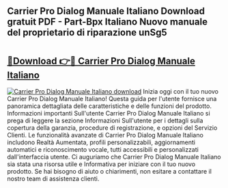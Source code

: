 ## Carrier Pro Dialog Manuale Italiano Download gratuit PDF - Part-Bpx Italiano Nuovo manuale del proprietario di riparazione unSg5

# <h2><a href="http://df94jp5.blite.top/?on=Carrier+Pro+Dialog+Manuale+Italiano">🔗Download 👉🔴 Carrier Pro Dialog Manuale Italiano</a></h2>

[![Carrier Pro Dialog Manuale Italiano download](https://i.imgur.com/lujVjoI.png)](http://df94jp5.blite.top/?on=Carrier+Pro+Dialog+Manuale+Italiano)
Inizia oggi con il tuo nuovo Carrier Pro Dialog Manuale Italiano! Questa guida per l'utente fornisce una panoramica dettagliata delle caratteristiche e delle funzioni del prodotto. Informazioni importanti Sull'utente Carrier Pro Dialog Manuale Italiano si prega di leggere la sezione Informazioni Sull'utente per i dettagli sulla copertura della garanzia, procedure di registrazione, e opzioni del Servizio Clienti. Le funzionalità avanzate di Carrier Pro Dialog Manuale Italiano includono Realtà Aumentata, profili personalizzabili, aggiornamenti automatici e riconoscimento vocale, tutti accessibili e personalizzati dall'interfaccia utente. Ci auguriamo che Carrier Pro Dialog Manuale Italiano sia stata una risorsa utile e Informativa per iniziare con il tuo nuovo prodotto. Se hai bisogno di aiuto o chiarimenti, non esitare a contattare il nostro team di assistenza clienti.
